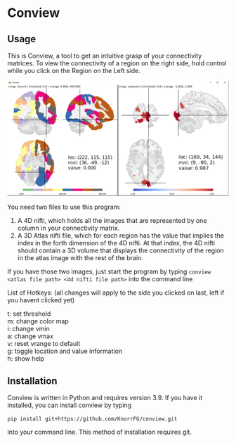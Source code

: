 # Conview

## Usage

This is Conview, a tool to get an intuitive grasp of your connectivity matrices.
To view the connectivity of a region on the right side, hold control while you
click on the Region on the Left side.

![screenshot](screenshot.png)

You need two files to use this program:
1. A 4D nifti, which holds all the images that are represented by one column in your
connectivity matrix.
2. A 3D Atlas nifti file, which for each region has the value that implies the
index in the forth dimension of the 4D nifti. At that index, the 4D nifti should
contain a 3D volume that displays the connectivity of the region in the atlas
image with the rest of the brain.

If you have those two images, just start the program by typing 
`conview <atlas file path> <4d nifti file path>` into the command line

List of Hotkeys:
(all changes will apply to the side you clicked on last, left if you havent 
clicked yet)

t: set threshold  
m: change color map  
i: change vmin  
a: change vmax  
v: reset vrange to default  
g: toggle location and value information  
h: show help

## Installation

Conview is written in Python and requires version 3.9. If you have it installed, you can install conview by typing 

```
pip install git+https://github.com/KnorrFG/conview.git
```

into your command line. This method of installation requires git.
